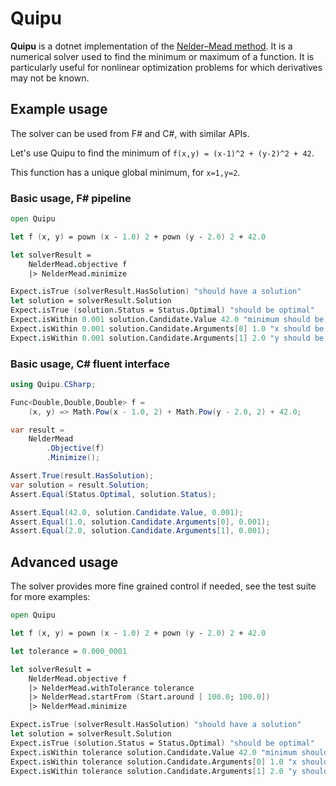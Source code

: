 # Quipu

**Quipu** is a dotnet implementation of the 
[Nelder–Mead method](https://en.wikipedia.org/wiki/Nelder%E2%80%93Mead_method). 
It is a numerical solver used to find the minimum or maximum of a function. It 
is particularly useful for nonlinear optimization problems for which 
derivatives may not be known.  

## Example usage

The solver can be used from F# and C#, with similar APIs.  

Let's use Quipu to find the minimum of `f(x,y) = (x-1)^2 + (y-2)^2 + 42`.  

This function has a unique global minimum, for `x=1,y=2`.  

### Basic usage, F# pipeline

``` fsharp
open Quipu

let f (x, y) = pown (x - 1.0) 2 + pown (y - 2.0) 2 + 42.0

let solverResult =
    NelderMead.objective f
    |> NelderMead.minimize

Expect.isTrue (solverResult.HasSolution) "should have a solution"
let solution = solverResult.Solution
Expect.isTrue (solution.Status = Status.Optimal) "should be optimal"
Expect.isWithin 0.001 solution.Candidate.Value 42.0 "minimum should be at 42"
Expect.isWithin 0.001 solution.Candidate.Arguments[0] 1.0 "x should be at 1"
Expect.isWithin 0.001 solution.Candidate.Arguments[1] 2.0 "y should be at 2"
```

### Basic usage, C# fluent interface  

``` csharp
using Quipu.CSharp;

Func<Double,Double,Double> f =
    (x, y) => Math.Pow(x - 1.0, 2) + Math.Pow(y - 2.0, 2) + 42.0;

var result =
    NelderMead
        .Objective(f)
        .Minimize();

Assert.True(result.HasSolution);
var solution = result.Solution;
Assert.Equal(Status.Optimal, solution.Status);

Assert.Equal(42.0, solution.Candidate.Value, 0.001);
Assert.Equal(1.0, solution.Candidate.Arguments[0], 0.001);
Assert.Equal(2.0, solution.Candidate.Arguments[1], 0.001);
```

## Advanced usage

The solver provides more fine grained control if needed, see the test suite 
for more examples:  

``` fsharp
open Quipu

let f (x, y) = pown (x - 1.0) 2 + pown (y - 2.0) 2 + 42.0

let tolerance = 0.000_0001

let solverResult =
    NelderMead.objective f
    |> NelderMead.withTolerance tolerance
    |> NelderMead.startFrom (Start.around [ 100.0; 100.0])
    |> NelderMead.minimize

Expect.isTrue (solverResult.HasSolution) "should have a solution"
let solution = solverResult.Solution
Expect.isTrue (solution.Status = Status.Optimal) "should be optimal"
Expect.isWithin tolerance solution.Candidate.Value 42.0 "minimum should be at 42"
Expect.isWithin tolerance solution.Candidate.Arguments[0] 1.0 "x should be at 1"
Expect.isWithin tolerance solution.Candidate.Arguments[1] 2.0 "y should be at 2"
```
